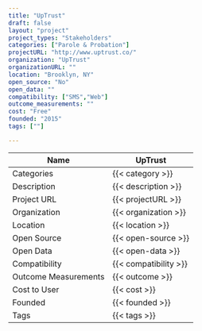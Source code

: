 ```yaml
---
title: "UpTrust"
draft: false
layout: "project"
project_types: "Stakeholders"
categories: ["Parole & Probation"]
projectURL: "http://www.uptrust.co/"
organization: "UpTrust"
organizationURL: ""
location: "Brooklyn, NY"
open_source: "No"
open_data: ""
compatibility: ["SMS","Web"]
outcome_measurements: ""
cost: "Free"
founded: "2015"
tags: [""]

---
```



Name                    |  UpTrust    
------------------------|----
Categories              | {{< category >}} 
Description             | {{< description >}} 
Project URL             | {{< projectURL >}} 
Organization            | {{< organization >}} 
Location                | {{< location >}} 
Open Source             | {{< open-source >}} 
Open Data               | {{< open-data >}} 
Compatibility           | {{< compatibility >}} 
Outcome Measurements    | {{< outcome >}} 
Cost to User            | {{< cost >}} 
Founded                 | {{< founded >}} 
Tags                    | {{< tags >}} 

